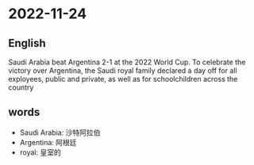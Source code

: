 # 2022-11-24

## English
Saudi Arabia beat Argentina 2-1 at the 
2022 World Cup. To celebrate the victory
over Argentina, the Saudi royal family
declared a day off for all exployees, public
and private, as well as for schoolchildren
across the country

## words
* Saudi Arabia: 沙特阿拉伯
* Argentina: 阿根廷
* royal: 皇室的
